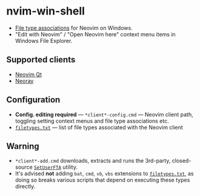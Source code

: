 # nvim-win-shell

- [File type associations](filetypes.txt) for Neovim on Windows.
- "Edit with Neovim" / "Open Neovim here" context menu items in Windows File Explorer.

## Supported clients
- [Neovim Qt](https://github.com/equalsraf/neovim-qt)
- [Neoray](https://github.com/hismailbulut/neoray)

## Configuration

-  **Config. editing required** — `*client*-config.cmd` — Neovim client path, toggling setting context menus and file type associations etc. 
- [`filetypes.txt`](filetypes.txt) — list of file types associated with the Neovim client

## Warning

- `*client*-add.cmd` downloads, extracts and runs the 3rd-party, closed-source [`SetUserFTA`](https://kolbi.cz/blog/2017/10/25/setuserfta-userchoice-hash-defeated-set-file-type-associations-per-user/) utility.
- It's advised **not** adding `bat`, `cmd`, `vb`, `vbs` extensions to [`filetypes.txt`](filetypes.txt), as doing so breaks various scripts that depend on executing these types directly.
